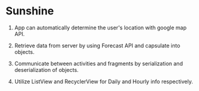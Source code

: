 # Sunshine

1. App can automatically determine the user's location with google map API.

2. Retrieve data from server by using Forecast API and capsulate into objects.

3. Communicate between activities and fragments by serialization and deserialization of objects.

4. Utilize ListView and RecyclerView for Daily and Hourly info respectively.

